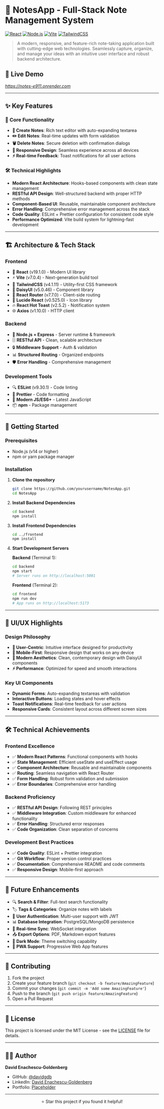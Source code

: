 # 📝 NotesApp - Full-Stack Note Management System

[![React](https://img.shields.io/badge/React-19.1.0-61DAFB?style=flat&logo=react&logoColor=white)](https://reactjs.org/)
[![Node.js](https://img.shields.io/badge/Node.js-Express-339933?style=flat&logo=node.js&logoColor=white)](https://nodejs.org/)
[![Vite](https://img.shields.io/badge/Vite-7.0.4-646CFF?style=flat&logo=vite&logoColor=white)](https://vitejs.dev/)
[![TailwindCSS](https://img.shields.io/badge/TailwindCSS-4.1.11-06B6D4?style=flat&logo=tailwindcss&logoColor=white)](https://tailwindcss.com/)

> A modern, responsive, and feature-rich note-taking application built with cutting-edge web technologies. Seamlessly capture, organize, and manage your ideas with an intuitive user interface and robust backend architecture.

## 🚀 **Live Demo**
*https://notes-e911.onrender.com*

---

## ✨ **Key Features**

### 🎯 **Core Functionality**
- **📝 Create Notes**: Rich text editor with auto-expanding textarea
- **✏️ Edit Notes**: Real-time updates with form validation
- **🗑️ Delete Notes**: Secure deletion with confirmation dialogs
- **📱 Responsive Design**: Seamless experience across all devices
- **⚡ Real-time Feedback**: Toast notifications for all user actions

### 🛠️ **Technical Highlights**
- **Modern React Architecture**: Hooks-based components with clean state management
- **RESTful API Design**: Well-structured backend with proper HTTP methods
- **Component-Based UI**: Reusable, maintainable component architecture
- **Error Handling**: Comprehensive error management across the stack
- **Code Quality**: ESLint + Prettier configuration for consistent code style
- **Performance Optimized**: Vite build system for lightning-fast development

---

## 🏗️ **Architecture & Tech Stack**

### **Frontend** 
- 🎨 **React** (v19.1.0) - Modern UI library
- ⚡ **Vite** (v7.0.4) - Next-generation build tool
- 🎨 **TailwindCSS** (v4.1.11) - Utility-first CSS framework
- 🌈 **DaisyUI** (v5.0.46) - Component library
- 🔀 **React Router** (v7.7.0) - Client-side routing
- 📱 **Lucide React** (v0.525.0) - Icon library
- 🔥 **React Hot Toast** (v2.5.2) - Notification system
- 🌐 **Axios** (v1.10.0) - HTTP client
### **Backend**
- 🚀 **Node.js + Express** - Server runtime & framework
- 🗄️ **RESTful API** - Clean, scalable architecture
- 🔒 **Middleware Support** - Auth & validation
- 📊 **Structured Routing** - Organized endpoints
- 🛡️ **Error Handling** - Comprehensive management
### **Development Tools**
- 🔍 **ESLint** (v9.30.1) - Code linting
- 💅 **Prettier** - Code formatting
- 🔧 **Modern JS/ES6+** - Latest JavaScript
- 📦 **npm** - Package management

---

## 🚀 **Getting Started**

### **Prerequisites**
- Node.js (v14 or higher)
- npm or yarn package manager

### **Installation**

1. **Clone the repository**
   ```bash
   git clone https://github.com/yourusername/NotesApp.git
   cd NotesApp
   ```

2. **Install Backend Dependencies**
   ```bash
   cd backend
   npm install
   ```

3. **Install Frontend Dependencies**
   ```bash
   cd ../frontend
   npm install
   ```

4. **Start Development Servers**

   **Backend** (Terminal 1):
   ```bash
   cd backend
   npm start
   # Server runs on http://localhost:5001
   ```

   **Frontend** (Terminal 2):
   ```bash
   cd frontend
   npm run dev
   # App runs on http://localhost:5173
   ```

---

## 🎨 **UI/UX Highlights**

### **Design Philosophy**
- **🎯 User-Centric**: Intuitive interface designed for productivity
- **📱 Mobile-First**: Responsive design that works on any device
- **🎨 Modern Aesthetics**: Clean, contemporary design with DaisyUI components
- **⚡ Performance**: Optimized for speed and smooth interactions

### **Key UI Components**
- **Dynamic Forms**: Auto-expanding textareas with validation
- **Interactive Buttons**: Loading states and hover effects
- **Toast Notifications**: Real-time feedback for user actions
- **Responsive Cards**: Consistent layout across different screen sizes

---

## 🛠️ **Technical Achievements**

### **Frontend Excellence**
- ✅ **Modern React Patterns**: Functional components with hooks
- ✅ **State Management**: Efficient useState and useEffect usage
- ✅ **Component Architecture**: Reusable and maintainable components
- ✅ **Routing**: Seamless navigation with React Router
- ✅ **Form Handling**: Robust form validation and submission
- ✅ **Error Boundaries**: Comprehensive error handling

### **Backend Proficiency**
- ✅ **RESTful API Design**: Following REST principles
- ✅ **Middleware Integration**: Custom middleware for enhanced functionality
- ✅ **Error Handling**: Structured error responses
- ✅ **Code Organization**: Clean separation of concerns

### **Development Best Practices**
- ✅ **Code Quality**: ESLint + Prettier integration
- ✅ **Git Workflow**: Proper version control practices
- ✅ **Documentation**: Comprehensive README and code comments
- ✅ **Responsive Design**: Mobile-first approach

---

## 🎯 **Future Enhancements**

- 🔍 **Search & Filter**: Full-text search functionality
- 🏷️ **Tags & Categories**: Organize notes with labels
- 👥 **User Authentication**: Multi-user support with JWT
- 📊 **Database Integration**: PostgreSQL/MongoDB persistence
- 🔄 **Real-time Sync**: WebSocket integration
- 📤 **Export Options**: PDF, Markdown export features
- 🌙 **Dark Mode**: Theme switching capability
- 📱 **PWA Support**: Progressive Web App features

---

## 🤝 **Contributing**

1. Fork the project
2. Create your feature branch (`git checkout -b feature/AmazingFeature`)
3. Commit your changes (`git commit -m 'Add some AmazingFeature'`)
4. Push to the branch (`git push origin feature/AmazingFeature`)
5. Open a Pull Request

---

## 📄 **License**

This project is licensed under the MIT License - see the [LICENSE](LICENSE) file for details.

---

## 👨‍💻 **Author**

**David Enachescu-Goldenberg**
- GitHub: [@davidgdb](https://github.com/davidgdb)
- LinkedIn: [David Enachescu-Goldenberg](https://www.linkedin.com/in/david-enachescu-goldenberg-854363219/)
- Portfolio: [Placeholder](https://www.linkedin.com/in/david-enachescu-goldenberg-854363219/)

---

<div align="center">
    ⭐ Star this project if you found it helpful!
</div>
